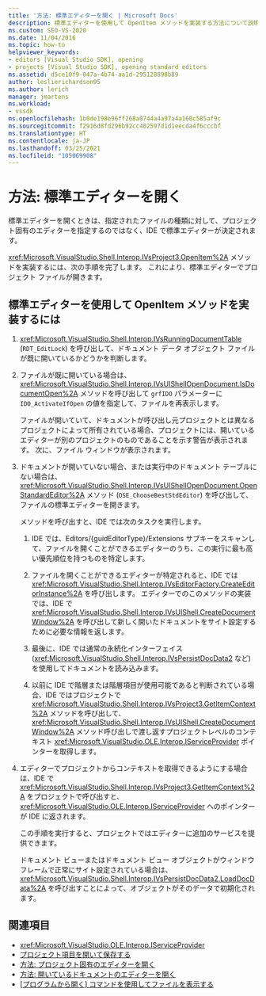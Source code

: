 ```yaml
---
title: '方法: 標準エディターを開く | Microsoft Docs'
description: 標準エディターを使用して OpenItem メソッドを実装する方法について説明します。 IDE では、指定されたファイルの種類に合わせて標準エディターが決定されます。
ms.custom: SEO-VS-2020
ms.date: 11/04/2016
ms.topic: how-to
helpviewer_keywords:
- editors [Visual Studio SDK], opening
- projects [Visual Studio SDK], opening standard editors
ms.assetid: d5ce10f9-047a-4b74-aa1d-295128898b89
author: leslierichardson95
ms.author: lerich
manager: jmartens
ms.workload:
- vssdk
ms.openlocfilehash: 1b0de198e96ff268a0744a4a97a4a160c585af9c
ms.sourcegitcommit: f2916d8fd296b92cc402597d1d1eecda4f6cccbf
ms.translationtype: HT
ms.contentlocale: ja-JP
ms.lasthandoff: 03/25/2021
ms.locfileid: "105069908"
---
```

# <a name="how-to-open-standard-editors"></a>方法: 標準エディターを開く
標準エディターを開くときは、指定されたファイルの種類に対して、プロジェクト固有のエディターを指定するのではなく、IDE で標準エディターが決定されます。

 <xref:Microsoft.VisualStudio.Shell.Interop.IVsProject3.OpenItem%2A> メソッドを実装するには、次の手順を完了します。 これにより、標準エディターでプロジェクト ファイルが開きます。

## <a name="to-implement-the-openitem-method-with-a-standard-editor"></a>標準エディターを使用して OpenItem メソッドを実装するには

1. <xref:Microsoft.VisualStudio.Shell.Interop.IVsRunningDocumentTable> (`RDT_EditLock`) を呼び出して、ドキュメント データ オブジェクト ファイルが既に開いているかどうかを判断します。

2. ファイルが既に開いている場合は、<xref:Microsoft.VisualStudio.Shell.Interop.IVsUIShellOpenDocument.IsDocumentOpen%2A> メソッドを呼び出して `grfIDO` パラメーターに `IDO_ActivateIfOpen` の値を指定して、ファイルを再表示します。

     ファイルが開いていて、ドキュメントが呼び出し元プロジェクトとは異なるプロジェクトによって所有されている場合、プロジェクトには、開いているエディターが別のプロジェクトのものであることを示す警告が表示されます。 次に、ファイル ウィンドウが表示されます。

3. ドキュメントが開いていない場合、または実行中のドキュメント テーブルにない場合は、<xref:Microsoft.VisualStudio.Shell.Interop.IVsUIShellOpenDocument.OpenStandardEditor%2A> メソッド (`OSE_ChooseBestStdEditor`) を呼び出して、ファイルの標準エディターを開きます。

     メソッドを呼び出すと、IDE では次のタスクを実行します。

    1. IDE では、Editors/{guidEditorType}/Extensions サブキーをスキャンして、ファイルを開くことができるエディターのうち、この実行に最も高い優先順位を持つものを特定します。

    2. ファイルを開くことができるエディターが特定されると、IDE では <xref:Microsoft.VisualStudio.Shell.Interop.IVsEditorFactory.CreateEditorInstance%2A> を呼び出します。 エディターでのこのメソッドの実装では、IDE で <xref:Microsoft.VisualStudio.Shell.Interop.IVsUIShell.CreateDocumentWindow%2A> を呼び出して新しく開いたドキュメントをサイト設定するために必要な情報を返します。

    3. 最後に、IDE では通常の永続化インターフェイス (<xref:Microsoft.VisualStudio.Shell.Interop.IVsPersistDocData2> など) を使用してドキュメントを読み込みます。

    4. 以前に IDE で階層または階層項目が使用可能であると判断されている場合、IDE ではプロジェクトで <xref:Microsoft.VisualStudio.Shell.Interop.IVsProject3.GetItemContext%2A> メソッドを呼び出して、<xref:Microsoft.VisualStudio.Shell.Interop.IVsUIShell.CreateDocumentWindow%2A> メソッド呼び出しで渡し返すプロジェクトレベルのコンテキスト <xref:Microsoft.VisualStudio.OLE.Interop.IServiceProvider> ポインターを取得します。

4. エディターでプロジェクトからコンテキストを取得できるようにする場合は、IDE で <xref:Microsoft.VisualStudio.Shell.Interop.IVsProject3.GetItemContext%2A> をプロジェクトで呼び出すと、<xref:Microsoft.VisualStudio.OLE.Interop.IServiceProvider> へのポインターが IDE に返されます。

     この手順を実行すると、プロジェクトではエディターに追加のサービスを提供できます。

     ドキュメント ビューまたはドキュメント ビュー オブジェクトがウィンドウ フレームで正常にサイト設定されている場合は、<xref:Microsoft.VisualStudio.Shell.Interop.IVsPersistDocData2.LoadDocData%2A> を呼び出すことによって、オブジェクトがそのデータで初期化されます。

## <a name="see-also"></a>関連項目
- <xref:Microsoft.VisualStudio.OLE.Interop.IServiceProvider>
- [プロジェクト項目を開いて保存する](../extensibility/internals/opening-and-saving-project-items.md)
- [方法: プロジェクト固有のエディターを開く](../extensibility/how-to-open-project-specific-editors.md)
- [方法: 開いているドキュメントのエディターを開く](../extensibility/how-to-open-editors-for-open-documents.md)
- [[プログラムから開く] コマンドを使用してファイルを表示する](../extensibility/internals/displaying-files-by-using-the-open-file-command.md)
